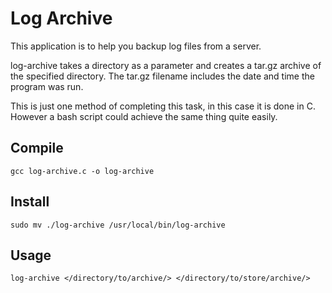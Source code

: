 # Log Archive
This application is to help you backup log files from a server.

log-archive takes a directory as a parameter and creates a tar.gz archive of the specified directory. 
The tar.gz filename includes the date and time the program was run.

This is just one method of completing this task, in this case it is done in C. However a bash script could achieve the same thing quite easily.
 
## Compile

```
gcc log-archive.c -o log-archive
```

## Install

```
sudo mv ./log-archive /usr/local/bin/log-archive
```
## Usage
```
log-archive </directory/to/archive/> </directory/to/store/archive/>
```
